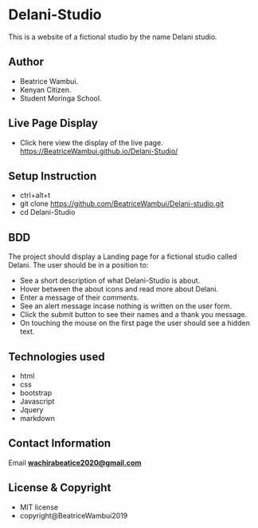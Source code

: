 # Delani-Studio
This is a website of a fictional studio by the name Delani studio.

## Author
* Beatrice Wambui.
* Kenyan Citizen.
* Student Moringa School.

## Live Page Display
* Click here view the display of the live page.
 https://BeatriceWambui.github.io/Delani-Studio/

## Setup Instruction
* ctrl+alt+t
* git clone https://github.com/BeatriceWambui/Delani-studio.git
* cd Delani-Studio

## BDD
The project should display a Landing page for a fictional studio called Delani.
The user should be in a position to:
* See a short description of what Delani-Studio is about. 
* Hover between the about icons and read more about Delani.
* Enter a message of their comments.
* See an alert message incase nothing is written on the user form.
* Click the submit button to see their names and a thank you message.
* On touching the mouse on the first page the user should see a hidden text.

## Technologies used
* html
* css
* bootstrap
* Javascript
* Jquery
* markdown

## Contact Information
Email
**wachirabeatice2020@gmail.com**

## License & Copyright
 * MIT license
 * copyright@BeatriceWambui2019


